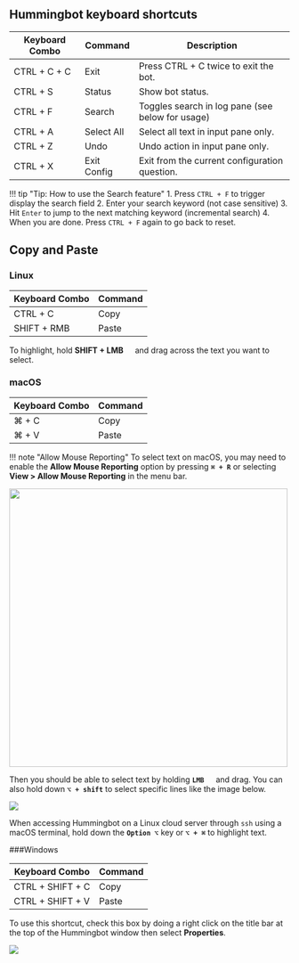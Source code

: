 ## Hummingbot keyboard shortcuts

| Keyboard Combo | Command | Description |
|-------- | ----------- | ----------- |
| CTRL + C + C | Exit | Press CTRL + C twice to exit the bot.
| CTRL + S | Status | Show bot status.
| CTRL + F | Search | Toggles search in log pane (see below for usage)
| CTRL + A | Select All | Select all text in input pane only.
| CTRL + Z | Undo | Undo action in input pane only.
| CTRL + X | Exit Config | Exit from the current configuration question.

!!! tip "Tip: How to use the Search feature"
    1. Press `CTRL + F` to trigger display the search field
    2. Enter your search keyword (not case sensitive)
    3. Hit `Enter` to jump to the next matching keyword (incremental search)
    4. When you are done. Press `CTRL + F` again to go back to reset.

## Copy and Paste

### Linux

| Keyboard Combo | Command |
|-------- | ----------- |
| CTRL + C | Copy
| SHIFT + RMB <img src="/assets/img/rmb.png" height="15"> | Paste

To highlight, hold **SHIFT + LMB** <img src="/assets/img/lmb.svg" height="13"> and drag across the text you want to select.

### macOS

| Keyboard Combo | Command |
|-------- | ----------- |
| ⌘ + C | Copy
| ⌘ + V | Paste


!!! note "Allow Mouse Reporting"
    To select text on macOS, you may need to enable the **Allow Mouse Reporting** option by pressing **`⌘ + R`** or selecting  **View > Allow Mouse Reporting** in the menu bar.

<img src="/assets/img/allow_mouse_reporting.png" height="500">

Then you should be able to select text by holding **`LMB`** <img src="/assets/img/lmb.svg" height="13"> and drag. You can also hold down **`⌥ + shift`** to select specific lines like the image below.

![](/assets/img/highlight_macos.png)

When accessing Hummingbot on a Linux cloud server through `ssh` using a macOS terminal, hold down the **`Option ⌥`** key or **`⌥ + ⌘`** to highlight text.


###Windows

| Keyboard Combo | Command |
|-------- | ----------- |
| CTRL + SHIFT + C | Copy
| CTRL + SHIFT + V | Paste

To use this shortcut, check this box by doing a right click on the title bar at the top of the Hummingbot window then select **Properties**.

![](/assets/img/properties_windows.png)